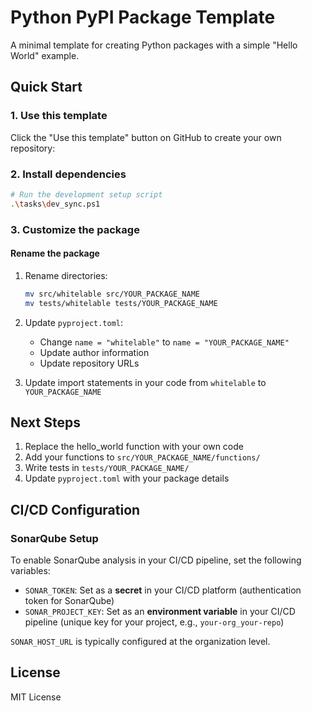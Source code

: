 # Python PyPI Package Template

A minimal template for creating Python packages with a simple "Hello World" example.

## Quick Start

### 1. Use this template

Click the "Use this template" button on GitHub to create your own repository:

### 2. Install dependencies

```bash
# Run the development setup script
.\tasks\dev_sync.ps1
```

### 3. Customize the package

#### Rename the package

1. Rename directories:
   ```bash
   mv src/whitelable src/YOUR_PACKAGE_NAME
   mv tests/whitelable tests/YOUR_PACKAGE_NAME
   ```

2. Update `pyproject.toml`:
   - Change `name = "whitelable"` to `name = "YOUR_PACKAGE_NAME"`
   - Update author information
   - Update repository URLs

3. Update import statements in your code from `whitelable` to `YOUR_PACKAGE_NAME`


## Next Steps

1. Replace the hello_world function with your own code
2. Add your functions to `src/YOUR_PACKAGE_NAME/functions/`
3. Write tests in `tests/YOUR_PACKAGE_NAME/`
4. Update `pyproject.toml` with your package details

## CI/CD Configuration

### SonarQube Setup

To enable SonarQube analysis in your CI/CD pipeline, set the following variables:

- `SONAR_TOKEN`: Set as a **secret** in your CI/CD platform (authentication token for SonarQube)
- `SONAR_PROJECT_KEY`: Set as an **environment variable** in your CI/CD pipeline (unique key for your project, e.g., `your-org_your-repo`)

`SONAR_HOST_URL` is typically configured at the organization level.

## License

MIT License
